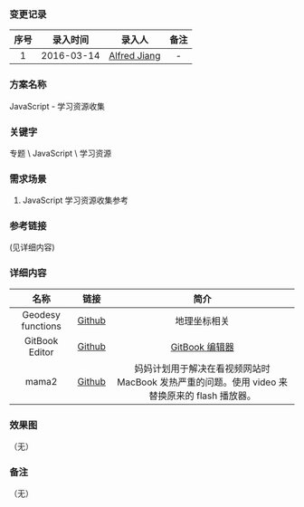 ### 变更记录

| 序号 | 录入时间 | 录入人 | 备注 |
|:--------:|:--------:|:--------:|:--------:|
| 1 | 2016-03-14 | [Alfred Jiang](https://github.com/viktyz) | - |

### 方案名称

JavaScript - 学习资源收集

### 关键字

专题 \ JavaScript \ 学习资源

### 需求场景

1. JavaScript 学习资源收集参考

### 参考链接
(见详细内容)

### 详细内容

| 名称 | 链接 | 简介 |
|:--------:|:--------:|:--------:|
| Geodesy functions | [Github](https://github.com/chrisveness/geodesy) | 地理坐标相关 |
| GitBook Editor | [Github](https://github.com/GitbookIO/editor-legacy) | [GitBook 编辑器](https://www.gitbook.com/editor) |
| mama2 | [Github](https://github.com/zythum/mama2) | 妈妈计划用于解决在看视频网站时 MacBook 发热严重的问题。使用 video 来替换原来的 flash 播放器。 |

### 效果图
（无）

### 备注
（无）
